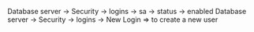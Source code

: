 Database server -> Security -> logins -> sa -> status -> enabled
Database server -> Security -> logins -> New Login    => to create a new user
